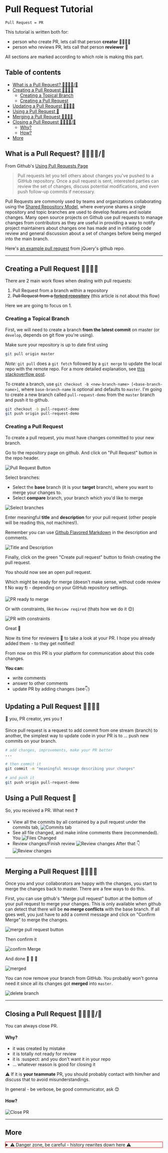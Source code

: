 # Pull Request Tutorial

`Pull Request = PR`

This tutorial is written both for:

* person who create PR, lets call that person **creator** 👩‍💻👨‍💻
* person who reviews PR, lets call that person **reviewer** 📖

All sections are marked according to which role is making this part.

## Table of contents
<!-- toc -->
* [What is a Pull Request? 👩‍💻👨‍💻/📖](#what-is-a-pull-request-%F0%9F%91%A9%E2%80%8D%F0%9F%92%BB%F0%9F%91%A8%E2%80%8D%F0%9F%92%BB%F0%9F%93%96)
* [Creating a Pull Request 👩‍💻👨‍💻](#creating-a-pull-request-%F0%9F%91%A9%E2%80%8D%F0%9F%92%BB%F0%9F%91%A8%E2%80%8D%F0%9F%92%BB)
    + [Creating a Topical Branch](#creating-a-topical-branch)
    + [Creating a Pull Request](#creating-a-pull-request)
* [Updating a Pull Request 👩‍💻👨‍💻](#updating-a-pull-request-%F0%9F%91%A9%E2%80%8D%F0%9F%92%BB%F0%9F%91%A8%E2%80%8D%F0%9F%92%BB)
* [Using a Pull Request 📖](#using-a-pull-request-%F0%9F%93%96)
* [Merging a Pull Request 👩‍💻👨‍💻](#merging-a-pull-request-%F0%9F%91%A9%E2%80%8D%F0%9F%92%BB%F0%9F%91%A8%E2%80%8D%F0%9F%92%BB)
* [Closing a Pull Request 👩‍💻👨‍💻/📖](#closing-a-pull-request-%F0%9F%91%A9%E2%80%8D%F0%9F%92%BB%F0%9F%91%A8%E2%80%8D%F0%9F%92%BB%F0%9F%93%96)
    - [Why?](#why)
    - [How?](#how)
* [More](#more)
<!-- tocstop -->

## What is a Pull Request? 👩‍💻👨‍💻/📖
From Github's [Using Pull Requests Page](https://help.github.com/articles/using-pull-requests)
> Pull requests let you tell others about changes you've pushed to a GitHub repository. Once a pull request is sent, interested parties can review the set of changes, discuss potential modifications, and even push follow-up commits if necessary.

Pull Requests are commonly used by teams and organizations collaborating using the [Shared Repository Model](https://help.github.com/articles/using-pull-requests#article-platform-nav), where everyone shares a single repository and topic branches are used to develop features and isolate changes. Many open source projects on Github use pull requests to manage changes from contributors as they are useful in providing a way to notify project maintainers about changes one has made and in initiating code review and general discussion about a set of changes before being merged into the main branch.

Here's [an example pull request](https://github.com/jquery/jquery/pull/1051) from jQuery's github repo.

---

## Creating a Pull Request 👩‍💻👨‍💻

There are 2 main work flows when dealing with pull requests:

1. Pull Request from a branch within a repository
1. ~~Pull Request from a [forked repository](https://help.github.com/articles/fork-a-repo)~~ (this article is not about this flow)

Here we are going to focus on 1.

### Creating a Topical Branch

First, we will need to create a branch **from the latest commit** on master (or `develop`, depends on git flow you're using). 

Make sure your repository is up to date first using

```bash
git pull origin master
```

*Note:* `git pull` does a `git fetch` followed by a `git merge` to update the local repo with the remote repo. For a more detailed explanation, see [this stackoverflow post](http://stackoverflow.com/questions/292357/whats-the-difference-between-git-pull-and-git-fetch).

To create a branch, use `git checkout -b <new-branch-name> [<base-branch-name>]`, where `base-branch-name` is optional and defaults to `master`. I'm going to create a new branch called `pull-request-demo` from the `master` branch and push it to github.

```bash
git checkout -b pull-request-demo
git push origin pull-request-demo
```

### Creating a Pull Request

To create a pull request, you must have changes committed to your new branch.

Go to the repository page on github. And click on "Pull Request" button in the repo header.

![Pull Request Button](./assets/create-pr-1.png)

Select branches:

* Select the **base** branch (it is your **target** branch), where you want to merge your changes to.
* Select **compare** branch, your branch which you'd like to merge

![Select branches](./assets/create-pr-2.png)

Enter meaningful **title** and **description** for your pull request (other people will be reading this, not machines!).

Remember you can use [Github Flavored Markdown](https://help.github.com/articles/github-flavored-markdown) in the description and comments.

![Title and Description](./assets/create-pr-3.png)

Finally, click on the green "Create pull request" button to finish creating the pull request.

You should now see an open pull request.

Which might be ready for merge (doesn't make sense, without code review :exclamation: No way :exclamation:) - depending on your GitHub repository settings.

![PR ready to merge](./assets/create-pr-4.png)

Or with constraints, like `Review reqired` (thats how we do it :blush:)

![PR with constraints](./assets/create-pr-5.png)

Great :clap:

Now its time for reviewers 📖 to take a look at your PR.
I hope you already added them - to they get notified!

From now on this PR is your platform for communication about this code changes.

**You can:**

* write comments
* answer to other comments
* update PR by adding changes (see👇)

## Updating a Pull Request 👩‍💻👨‍💻

:wave: you, PR creator, yes you :exclamation:

Since pull request is a request to add commit from one stream (branch) to another, the simplest way to update code in your PR is to ... push new commits on your branch.

```bash
# add changes, improvements, make your PR better
...

# then commit it
git commit -m "meaningful message describing your changes"

# and push it
git push origin pull-request-demo
```

## Using a Pull Request 📖

So, you received a PR. What next :question:


* View all the commits by all contained by a pull request under the commits tab,
![Commits tab](./assets/using-pr-1.png)
* See all file changed, and make inline comments there (recommended). You
![Files Changed](./assets/using-pr-2.png)
* Review changes/Finish review
![Review changes](./assets/using-pr-3.png)
After that 👇
![Review changes](./assets/using-pr-4.png)

---

## Merging a Pull Request 👩‍💻👨‍💻

Once you and your collaborators are happy with the changes, you start to merge the changes back to master. There are a few ways to do this.

First, you can use github's "Merge pull request" button at the bottom of your pull request to merge your changes. This is only available when github can detect that there will be **no merge conflicts** with the base branch. If all goes well, you just have to add a commit message and click on "Confirm Merge" to merge the changes.

![merge pull request button](./assets/merge-1.png)

Then confirm it

![confirm Merge](./assets/merge-2.png)

And done :clap: :clap: :clap:

![merged](./assets/merge-3.png)

You can now remove your branch from GitHub. You probably won't gonna need it since all its changes got **merged** into `master`.

![delete branch](./assets/merge-3.png)

---

## Closing a Pull Request 👩‍💻👨‍💻/📖

You can always close PR.

#### Why?

* it was created by mistake
* it is totally not ready for review
* it is :suspect: and you don't want it in your repo
* ... whatever reason is good for closing it

:warning: If it is **your teammate** PR, you should probably contact with him/her and discuss that to avoid misunderstandings.

In general - be verbose, be good communicator, ask :blush:

#### How?
![Close PR](./assets/close-pr-1.png)

---

## More
<div style="border: 1px solid red">
<details>
    <summary> ⚠️ Danger zone, be careful - history rewrites down here ⚠️</summary>

I decided to create dedicated `danger zone` for this section and finally remove it, because I don't want to provide you **the simplest** (not uber-hight-crafter etc) way to work with Pull Requests.

Re-writing git history is not part of it IMHO.

Still - you can find this part in [original article](https://github.com/yangsu/pull-request-tutorial#squash-rebase-and-cherry-pick), since it was part of it.
</details>
</div>